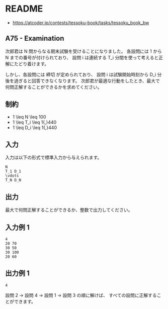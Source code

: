 # README
- <https://atcoder.jp/contests/tessoku-book/tasks/tessoku_book_bw>
## A75 - Examination
次郎君は N 問からなる期末試験を受けることになりました。
各設問には 1 から N までの番号が付けられており、
設問 i は連続する T_i 分間を使って考えると正解にたどり着けます。

しかし、各設問には 締切 が定められており、
設問 i は試験開始時刻から D_i 分後を過ぎると回答できなくなります。
次郎君が最適な行動をしたとき、最大で何問正解することができるかを求めてください。
## 制約
* 1 \leq N \leq 100
* 1 \leq T_i \leq 1{,}440
* 1 \leq D_i \leq 1{,}440
## 入力
入力は以下の形式で標準入力から与えられます。

```
N
T_1 D_1
\vdots
T_N D_N
```
## 出力
最大で何問正解することができるか、整数で出力してください。
## 入力例 1
```
4
20 70
30 50
30 100
20 60
```
## 出力例 1
```
4
```

設問 2 → 設問 4 → 設問 1 → 設問 3 の順に解けば、
すべての設問に正解することができます。
